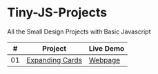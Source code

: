 # Tiny-JS-Projects
All the Small Design Projects with Basic Javascript

|  #  | Project                                                                                 | Live Demo                                                           |
| :-: | --------------------------------------------------------------------------------------- | ------------------------------------------------------------------- |
| 01  | [Expanding Cards](https://github.com/Raven-Isaac-Finch/Expanding-Cards)                 | [Webpage](https://raven-isaac-finch.github.io/Expanding-Cards/)     |
